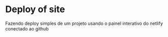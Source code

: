 # Deploy of site
Fazendo deploy simples de um projeto usando o painel interativo do netlify conectado ao github